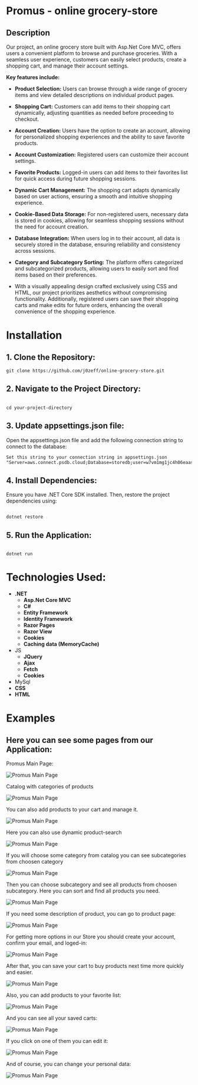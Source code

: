 # **Promus - online grocery-store**
## Description


Our project, an online grocery store built with Asp.Net Core MVC, offers users a convenient platform to browse and purchase groceries.
With a seamless user experience, customers can easily select products, create a shopping cart, and manage their account settings.

**Key features include:**

+ **Product Selection:** Users can browse through a wide range of grocery items and view detailed descriptions on individual product pages.

+ **Shopping Cart:** Customers can add items to their shopping cart dynamically, adjusting quantities as needed before proceeding to checkout.

+ **Account Creation:** Users have the option to create an account, allowing for personalized shopping experiences and the ability to save favorite products.

+ **Account Customization:** Registered users can customize their account settings.

+ **Favorite Products:** Logged-in users can add items to their favorites list for quick access during future shopping sessions.

+ **Dynamic Cart Management:** The shopping cart adapts dynamically based on user actions, ensuring a smooth and intuitive shopping experience.

+ **Cookie-Based Data Storage:** For non-registered users, necessary data is stored in cookies, allowing for seamless shopping sessions without the need for account creation.

+ **Database Integration:** When users log in to their account, all data is securely stored in the database, ensuring reliability and consistency across sessions.

+ **Category and Subcategory Sorting:** The platform offers categorized and subcategorized products, allowing users to easily sort and find items based on their preferences.

+ With a visually appealing design crafted exclusively using CSS and HTML, our project prioritizes aesthetics without compromising functionality. Additionally, registered users can save their shopping carts and make edits for future orders, enhancing the overall convenience of the shopping experience.

# Installation

## 1. Clone the Repository:
```
git clone https://github.com/j0zeff/online-grocery-store.git

```
## 2. Navigate to the Project Directory:
```

cd your-project-directory
```

## 3. Update appsettings.json file:
Open the appsettings.json file and add the following connection string to connect to the database:
```
Set this string to your connection string in appsettings.json
"Server=aws.connect.psdb.cloud;Database=storedb;user=w7vm1mg1jc4h06eaasu1;password=pscale_pw_Az7150q9rvPycVRCxKD1e1UqlMmiwypKRnxBSmxB72A;SslMode=VerifyFull;"
```

## 4. Install Dependencies:
Ensure you have .NET Core SDK installed. Then, restore the project dependencies using:
```

dotnet restore
```

## 5. Run the Application:
```

dotnet run
```

# Technologies Used:
+ **.NET**
  + **Asp.Net Core MVC**
  + **C#**
  + **Entity Framework**
  + **Identity Framework**
  + **Razor Pages**
  +  **Razor View**
  +  **Cookies**
  +  **Caching data (MemoryCache)**
+ JS
  + **JQuery**
  + **Ajax**
  + **Fetch**
  + **Cookies**
+ MySql
+ **CSS**
+ **HTML**


# Examples
## Here you can see some pages from our Application:
Promus Main Page:

![Promus Main Page](Project_images/mainPage.jpg)

Catalog with categories of products

![Promus Main Page](Project_images/mainPageCatalog.jpg)

You can also add products to your cart and manage it.

![Promus Main Page](Project_images/mainPageCart.jpg)

Here you can also use dynamic product-search

![Promus Main Page](Project_images/mainPageSearch.jpg) 

If you will choose some category from catalog you can see subcategories from choosen category

![Promus Main Page](Project_images/CategoriesPage.jpg)

Then you can choose subcategory and see all products from choosen subcategory.
Here you can sort and find all products you need.

![Promus Main Page](Project_images/ProductsPage.jpg)

If you need some description of product, you can go to product page:

![Promus Main Page](Project_images/ProductPage.jpg)

For getting more options in our Store you should create your account, confirm your email, and loged-in:

![Promus Main Page](Project_images/Registration.jpg) 

After that, you can save your cart to buy products next time more quickly and easier.

![Promus Main Page](Project_images/PersonalShelf.jpg) 

Also, you can add products to your favorite list:

![Promus Main Page](Project_images/UserFavoriteProducts.jpg) 

And you can see all your saved carts:

![Promus Main Page](Project_images/UserPersonalShelfs.jpg) 

If you click on one of them you can edit it:

![Promus Main Page](Project_images/UserPersonalShelfEditor.jpg) 

And of course, you can change your personal data:


![Promus Main Page](Project_images/UserSettings.jpg) 





